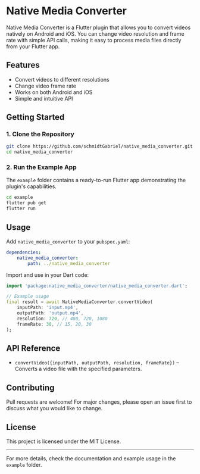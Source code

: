 
# Native Media Converter

Native Media Converter is a Flutter plugin that allows you to convert videos natively on Android and iOS. You can change video resolution and frame rate with simple API calls, making it easy to process media files directly from your Flutter app.

## Features
- Convert videos to different resolutions
- Change video frame rate
- Works on both Android and iOS
- Simple and intuitive API

## Getting Started

### 1. Clone the Repository
```bash
git clone https://github.com/schmidtGabriel/native_media_converter.git
cd native_media_converter
```

### 2. Run the Example App
The `example` folder contains a ready-to-run Flutter app demonstrating the plugin's capabilities.

```bash
cd example
flutter pub get
flutter run
```

## Usage
Add `native_media_converter` to your `pubspec.yaml`:
```yaml
dependencies:
	native_media_converter:
		path: ../native_media_converter
```

Import and use in your Dart code:
```dart
import 'package:native_media_converter/native_media_converter.dart';

// Example usage
final result = await NativeMediaConverter.convertVideo(
	inputPath: 'input.mp4',
	outputPath: 'output.mp4',
	resolution: 720, // 480, 720, 1080
	frameRate: 30, // 15, 20, 30
);
```

## API Reference
- `convertVideo({inputPath, outputPath, resolution, frameRate})` – Converts a video file with the specified parameters.

## Contributing
Pull requests are welcome! For major changes, please open an issue first to discuss what you would like to change.

## License
This project is licensed under the MIT License.

---

For more details, check the documentation and example usage in the `example` folder.


